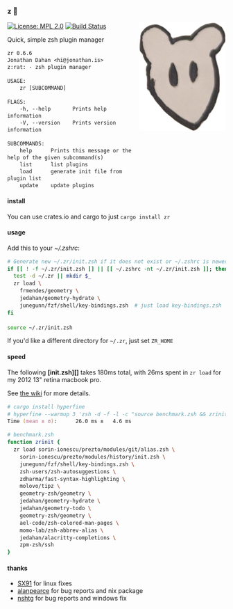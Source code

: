 ### z :rat:

<img src="zrat.png" alt="zrat" title="zrat" align="right" width=200 />

[![License: MPL 2.0](https://img.shields.io/badge/License-MPL%202.0-brightgreen.svg)](https://choosealicense.com/licenses/mpl-2.0/)
[![Build Status](https://travis-ci.org/jedahan/zr.svg?branch=master)](https://travis-ci.org/jedahan/zr)

Quick, simple zsh plugin manager

    zr 0.6.6
    Jonathan Dahan <hi@jonathan.is>
    z:rat: - zsh plugin manager

    USAGE:
        zr [SUBCOMMAND]

    FLAGS:
        -h, --help       Prints help information
        -V, --version    Prints version information

    SUBCOMMANDS:
        help      Prints this message or the help of the given subcommand(s)
        list      list plugins
        load      generate init file from plugin list
        update    update plugins

#### install

You can use crates.io and cargo to just `cargo install zr`

#### usage

Add this to your *~/.zshrc*:

```zsh
# Generate new ~/.zr/init.zsh if it does not exist or ~/.zshrc is newer
if [[ ! -f ~/.zr/init.zsh ]] || [[ ~/.zshrc -nt ~/.zr/init.zsh ]]; then
  test -d ~/.zr || mkdir $_
  zr load \
    frmendes/geometry \
    jedahan/geometry-hydrate \
    junegunn/fzf/shell/key-bindings.zsh  # just load key-bindings.zsh
fi

source ~/.zr/init.zsh
```

If you'd like a different directory for `~/.zr`, just set `ZR_HOME`

#### speed

The following __[init.zsh][]__ takes 180ms total, with 26ms spent in `zr load` for my 2012 13" retina macbook pro.

See [the wiki](https://github.com/jedahan/zr/wiki) for more details.

```zsh
# cargo install hyperfine
# hyperfine --warmup 3 'zsh -d -f -l -c "source benchmark.zsh && zrinit && exit"'
Time (mean ± σ):      26.0 ms ±   4.6 ms
```

```zsh
# benchmark.zsh
function zrinit {
  zr load sorin-ionescu/prezto/modules/git/alias.zsh \
    sorin-ionescu/prezto/modules/history/init.zsh \
    junegunn/fzf/shell/key-bindings.zsh \
    zsh-users/zsh-autosuggestions \
    zdharma/fast-syntax-highlighting \
    molovo/tipz \
    geometry-zsh/geometry \
    jedahan/geometry-hydrate \
    jedahan/geometry-todo \
    geometry-zsh/geometry \
    ael-code/zsh-colored-man-pages \
    momo-lab/zsh-abbrev-alias \
    jedahan/alacritty-completions \
    zpm-zsh/ssh
}
```

#### thanks

- [SX91](https://github.com/SX91) for linux fixes
- [alanpearce](https://github.com/alanpearce) for bug reports and nix package
- [nshtg](https://github.com/nshtg) for bug reports and windows fix
